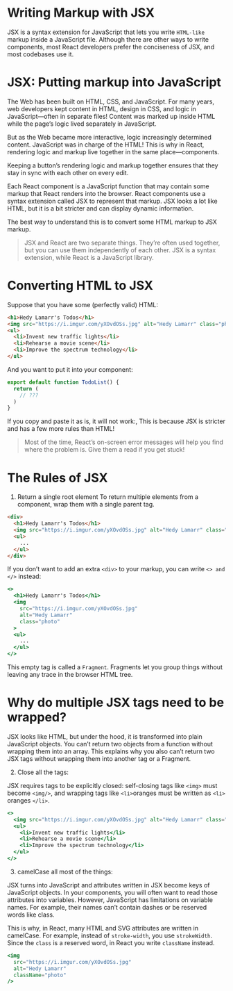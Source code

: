 # Writing Markup with JSX

JSX is a syntax extension for JavaScript that lets you write `HTML-like` markup inside a JavaScript file. Although there are other ways to write components, most React developers prefer the conciseness of JSX, and most codebases use it.

# JSX: Putting markup into JavaScript

The Web has been built on HTML, CSS, and JavaScript. For many years, web developers kept content in HTML, design in CSS, and logic in JavaScript—often in separate files! Content was marked up inside HTML while the page’s logic lived separately in JavaScript.

But as the Web became more interactive, logic increasingly determined content. JavaScript was in charge of the HTML! This is why in React, rendering logic and markup live together in the same place—components.

Keeping a button’s rendering logic and markup together ensures that they stay in sync with each other on every edit.

Each React component is a JavaScript function that may contain some markup that React renders into the browser. React components use a syntax extension called JSX to represent that markup. JSX looks a lot like HTML, but it is a bit stricter and can display dynamic information.

The best way to understand this is to convert some HTML markup to JSX markup.

> JSX and React are two separate things. They’re often used together, but you can use them independently of each other. JSX is a syntax extension, while React is a JavaScript library.

# Converting HTML to JSX

Suppose that you have some (perfectly valid) HTML:

```html
<h1>Hedy Lamarr's Todos</h1>
<img src="https://i.imgur.com/yXOvdOSs.jpg" alt="Hedy Lamarr" class="photo" />
<ul>
  <li>Invent new traffic lights</li>
  <li>Rehearse a movie scene</li>
  <li>Improve the spectrum technology</li>
</ul>
```

And you want to put it into your component:

```jsx
export default function TodoList() {
  return (
    // ???
  )
}
```

If you copy and paste it as is, it will not work:, This is because JSX is stricter and has a few more rules than HTML!

> Most of the time, React’s on-screen error messages will help you find where the problem is. Give them a read if you get stuck!

# The Rules of JSX

1. Return a single root element To return multiple elements from a component, wrap them with a single parent tag.

```html
<div>
  <h1>Hedy Lamarr's Todos</h1>
  <img src="https://i.imgur.com/yXOvdOSs.jpg" alt="Hedy Lamarr" class="photo" />
  <ul>
    ...
  </ul>
</div>
```

If you don’t want to add an extra `<div>` to your markup, you can write `<> and </>` instead:

```jsx
<>
  <h1>Hedy Lamarr's Todos</h1>
  <img
    src="https://i.imgur.com/yXOvdOSs.jpg"
    alt="Hedy Lamarr"
    class="photo"
  >
  <ul>
    ...
  </ul>
</>
```

This empty tag is called a `Fragment`. Fragments let you group things without leaving any trace in the browser HTML tree.

# Why do multiple JSX tags need to be wrapped?

JSX looks like HTML, but under the hood, it is transformed into plain JavaScript objects. You can’t return two objects from a function without wrapping them into an array. This explains why you also can’t return two JSX tags without wrapping them into another tag or a Fragment.

2. Close all the tags:

JSX requires tags to be explicitly closed: self-closing tags like `<img>` must become `<img/>`, and wrapping tags like `<li>`oranges must be written as `<li>` oranges `</li>`.

```jsx
<>
  <img src="https://i.imgur.com/yXOvdOSs.jpg" alt="Hedy Lamarr" class="photo" />
  <ul>
    <li>Invent new traffic lights</li>
    <li>Rehearse a movie scene</li>
    <li>Improve the spectrum technology</li>
  </ul>
</>
```

3. camelCase all most of the things:

JSX turns into JavaScript and attributes written in JSX become keys of JavaScript objects. In your components, you will often want to read those attributes into variables. However, JavaScript has limitations on variable names. For example, their names can’t contain dashes or be reserved words like class.

This is why, in React, many HTML and SVG attributes are written in camelCase. For example, instead of `stroke-width`, you use `strokeWidth`. Since the `class` is a reserved word, in React you write `className` instead.

```jsx
<img
  src="https://i.imgur.com/yXOvdOSs.jpg"
  alt="Hedy Lamarr"
  className="photo"
/>
```
